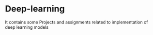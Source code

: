 # Deep-learning
It contains some Projects and assignments related to implementation of deep learning models
